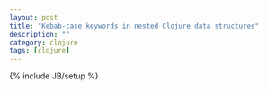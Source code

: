 ```yaml
---
layout: post
title: "Kebab-case keywords in nested Clojure data structures"
description: ""
category: clojure
tags: [clojure]
---
```

{% include JB/setup %}

<script src="https://gist.github.com/martintrojer/d438e26dfcb0166aef8c.js"> </script>

